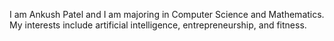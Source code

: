 I am Ankush Patel and I am majoring in Computer Science and Mathematics.
My interests include artificial intelligence, entrepreneurship, and fitness.
